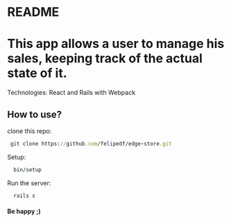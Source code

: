 # README

<h1>This app allows a user to manage his sales, keeping track of the actual state of it.</h1>

Technologies: React and Rails with Webpack

<h2>How to use?</h2>
clone this repo:

```ruby
 git clone https://github.com/felipedf/edge-store.git 
```

Setup:
```ruby
  bin/setup
```

Run the server:
```ruby
  rails s
```

<h4> Be happy ;)</h4>
